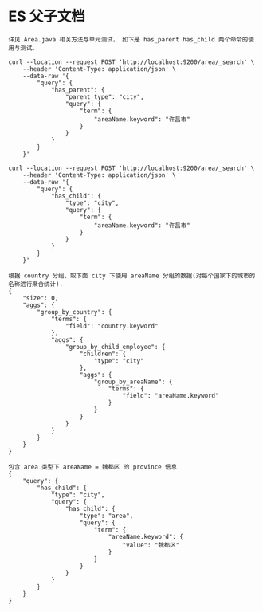 # ES 父子文档

    详见 Area.java 相关方法与单元测试， 如下是 has_parent has_child 两个命令的使用与测试。    

    curl --location --request POST 'http://localhost:9200/area/_search' \
        --header 'Content-Type: application/json' \
        --data-raw '{
            "query": {
                "has_parent": {
                    "parent_type": "city",
                    "query": {
                        "term": {
                            "areaName.keyword": "许昌市"
                        }
                    }
                }
            }
        }'

    curl --location --request POST 'http://localhost:9200/area/_search' \
        --header 'Content-Type: application/json' \
        --data-raw '{
            "query": {
                "has_child": {
                    "type": "city",
                    "query": {
                        "term": {
                            "areaName.keyword": "许昌市"
                        }
                    }
                }
            }
        }'

    根据 country 分组，取下面 city 下使用 areaName 分组的数据(对每个国家下的城市的名称进行聚合统计).
    {
        "size": 0,
        "aggs": {
            "group_by_country": {
                "terms": {
                    "field": "country.keyword"
                },
                "aggs": {
                    "group_by_child_employee": {
                        "children": {
                            "type": "city"
                        },
                        "aggs": {
                            "group_by_areaName": {
                                "terms": {
                                    "field": "areaName.keyword"
                                }
                            }
                        }
                    }
                }
            }
        }
    }

    包含 area 类型下 areaName = 魏都区 的 province 信息
    {
        "query": {
            "has_child": {
                "type": "city",
                "query": {
                    "has_child": {
                        "type": "area",
                        "query": {
                            "term": {
                                "areaName.keyword": {
                                    "value": "魏都区"
                                }
                            }
                        }
                    }
                }
            }
        }
    }
